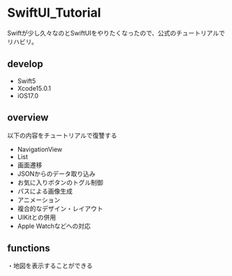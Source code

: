 # SwiftUI_Tutorial
Swiftが少し久々なのとSwiftUIをやりたくなったので、公式のチュートリアルで
リハビリ。

## develop
- Swift5
- Xcode15.0.1
- iOS17.0

## overview
以下の内容をチュートリアルで復讐する

- NavigationView
- List
- 画面遷移
- JSONからのデータ取り込み
- お気に入りボタンのトグル制御
- パスによる画像生成
- アニメーション
- 複合的なデザイン・レイアウト
- UIKitとの併用
- Apple Watchなどへの対応

## functions
・地図を表示することができる
